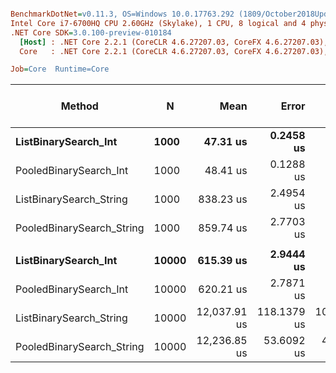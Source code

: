 ``` ini

BenchmarkDotNet=v0.11.3, OS=Windows 10.0.17763.292 (1809/October2018Update/Redstone5)
Intel Core i7-6700HQ CPU 2.60GHz (Skylake), 1 CPU, 8 logical and 4 physical cores
.NET Core SDK=3.0.100-preview-010184
  [Host] : .NET Core 2.2.1 (CoreCLR 4.6.27207.03, CoreFX 4.6.27207.03), 64bit RyuJIT
  Core   : .NET Core 2.2.1 (CoreCLR 4.6.27207.03, CoreFX 4.6.27207.03), 64bit RyuJIT

Job=Core  Runtime=Core  

```
|                    Method |     N |         Mean |       Error |      StdDev | Ratio | RatioSD | Gen 0/1k Op | Gen 1/1k Op | Gen 2/1k Op | Allocated Memory/Op |
|-------------------------- |------ |-------------:|------------:|------------:|------:|--------:|------------:|------------:|------------:|--------------------:|
|      **ListBinarySearch_Int** |  **1000** |     **47.31 us** |   **0.2458 us** |   **0.2299 us** |  **1.00** |    **0.00** |           **-** |           **-** |           **-** |                   **-** |
|    PooledBinarySearch_Int |  1000 |     48.41 us |   0.1288 us |   0.1204 us |  1.02 |    0.01 |           - |           - |           - |                   - |
|   ListBinarySearch_String |  1000 |    838.23 us |   2.4954 us |   2.3342 us | 17.72 |    0.08 |           - |           - |           - |                   - |
| PooledBinarySearch_String |  1000 |    859.74 us |   2.7703 us |   2.3133 us | 18.18 |    0.08 |           - |           - |           - |                   - |
|                           |       |              |             |             |       |         |             |             |             |                     |
|      **ListBinarySearch_Int** | **10000** |    **615.39 us** |   **2.9444 us** |   **2.6101 us** |  **1.00** |    **0.00** |           **-** |           **-** |           **-** |                   **-** |
|    PooledBinarySearch_Int | 10000 |    620.21 us |   2.7871 us |   2.6071 us |  1.01 |    0.01 |           - |           - |           - |                   - |
|   ListBinarySearch_String | 10000 | 12,037.91 us | 118.1379 us | 104.7262 us | 19.56 |    0.19 |           - |           - |           - |                   - |
| PooledBinarySearch_String | 10000 | 12,236.85 us |  53.6092 us |  47.5231 us | 19.89 |    0.11 |           - |           - |           - |                   - |
